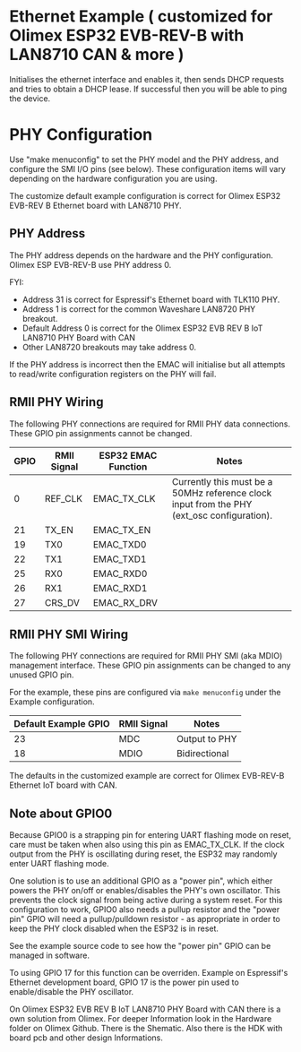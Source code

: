 # Ethernet Example ( customized for Olimex ESP32 EVB-REV-B with LAN8710 CAN & more ) 

Initialises the ethernet interface and enables it, then sends DHCP requests and tries to obtain a DHCP lease. If successful then you will be able to ping the device.

# PHY Configuration

Use "make menuconfig" to set the PHY model and the PHY address, and configure the SMI I/O pins (see below). These configuration items will vary depending on the hardware configuration you are using.

The customize default example configuration is correct for Olimex ESP32 EVB-REV B Ethernet board with LAN8710 PHY. 

## PHY Address

The PHY address depends on the hardware and the PHY configuration. Olimex ESP EVB-REV-B use PHY address 0.

FYI:
* Address 31 is correct for Espressif's Ethernet board with TLK110 PHY.
* Address 1 is correct for the common Waveshare LAN8720 PHY breakout.
* Default Address 0 is correct for the Olimex ESP32 EVB REV B IoT LAN8710 PHY Board with CAN
* Other LAN8720 breakouts may take address 0.

If the PHY address is incorrect then the EMAC will initialise but all attempts to read/write configuration registers on the PHY will fail.

## RMII PHY Wiring

The following PHY connections are required for RMII PHY data connections. These GPIO pin assignments cannot be changed.

| GPIO    | RMII Signal | ESP32 EMAC Function | Notes |
| ------- | ----------- | ------------------- | ----- |
| 0       | REF_CLK     | EMAC_TX_CLK         | Currently this must be a 50MHz reference clock input from the PHY (ext_osc configuration). |
| 21      | TX_EN       | EMAC_TX_EN          | |
| 19      | TX0         | EMAC_TXD0           | |
| 22      | TX1         | EMAC_TXD1           | |
| 25      | RX0         | EMAC_RXD0           | |
| 26      | RX1         | EMAC_RXD1           | |
| 27      | CRS_DV      | EMAC_RX_DRV         | |

## RMII PHY SMI Wiring

The following PHY connections are required for RMII PHY SMI (aka MDIO) management interface. These GPIO pin assignments can be changed to any unused GPIO pin.

For the example, these pins are configured via `make menuconfig` under the Example configuration.

| Default Example GPIO | RMII Signal | Notes         |
| -------------------- | ----------- | ------------- |
| 23                   | MDC         | Output to PHY |
| 18                   | MDIO        | Bidirectional |

The defaults in the customized example are correct for Olimex EVB-REV-B Ethernet IoT board with CAN.

## Note about GPIO0

Because GPIO0 is a strapping pin for entering UART flashing mode on reset, care must be taken when also using this pin as EMAC_TX_CLK. If the clock output from the PHY is oscillating during reset, the ESP32 may randomly enter UART flashing mode.

One solution is to use an additional GPIO as a "power pin", which either powers the PHY on/off or enables/disables the PHY's own oscillator. This prevents the clock signal from being active during a system reset. For this configuration to work, GPIO0 also needs a pullup resistor and the "power pin" GPIO will need a pullup/pulldown resistor - as appropriate in order to keep the PHY clock disabled when the ESP32 is in reset.

See the example source code to see how the "power pin" GPIO can be managed in software.

To using GPIO 17 for this function can be overriden. Example on Espressif's Ethernet development board, GPIO 17 is the power pin used to enable/disable the PHY oscillator.

On Olimex ESP32 EVB REV B IoT LAN8710 PHY Board with CAN there is a own solution from Olimex.
For deeper Information look in the Hardware folder on Olimex Github. There is the Shematic.
Also there is the HDK with board pcb and other design Informations.


